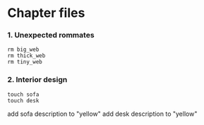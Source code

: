 # Chapter files

### 1. Unexpected rommates

```
rm big_web
rm thick_web
rm tiny_web
```

### 2. Interior design

```
touch sofa
touch desk
```
add sofa description to "yellow"
add desk description to "yellow"
